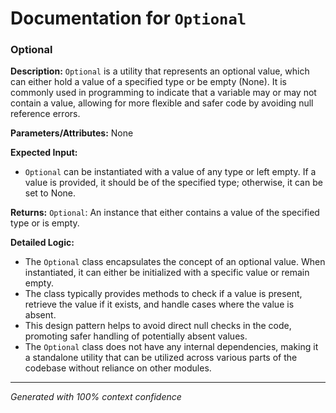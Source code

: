 # Documentation for `Optional`

### Optional

**Description:**
`Optional` is a utility that represents an optional value, which can either hold a value of a specified type or be empty (None). It is commonly used in programming to indicate that a variable may or may not contain a value, allowing for more flexible and safer code by avoiding null reference errors.

**Parameters/Attributes:**
None

**Expected Input:**
- `Optional` can be instantiated with a value of any type or left empty. If a value is provided, it should be of the specified type; otherwise, it can be set to None.

**Returns:**
`Optional`: An instance that either contains a value of the specified type or is empty.

**Detailed Logic:**
- The `Optional` class encapsulates the concept of an optional value. When instantiated, it can either be initialized with a specific value or remain empty.
- The class typically provides methods to check if a value is present, retrieve the value if it exists, and handle cases where the value is absent.
- This design pattern helps to avoid direct null checks in the code, promoting safer handling of potentially absent values.
- The `Optional` class does not have any internal dependencies, making it a standalone utility that can be utilized across various parts of the codebase without reliance on other modules.

---
*Generated with 100% context confidence*
